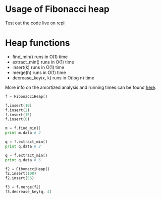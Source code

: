 # Usage of Fibonacci heap
Test out the code live on [repl](https://repl.it/Bouq/13)

# Heap functions
- find_min() runs in O(1) time
- extract_min() runs in O(1) time
- insert(k) runs in O(1) time
- merge(h) runs in O(1) time
- decrease_key(x, k) runs in O(log n) time

More info on the amortized analysis and running times can be found [here](http://bit.ly/1ow1Clm).

```python
f = FibonacciHeap()

f.insert(10)
f.insert(2)
f.insert(15)
f.insert(6)

m = f.find_min()
print m.data # 2

q = f.extract_min()
print q.data # 2

q = f.extract_min()
print q.data # 6

f2 = FibonacciHeap()
f2.insert(100)
f2.insert(56)

f3 = f.merge(f2)
f3.decrease_key(q, 4)

```
